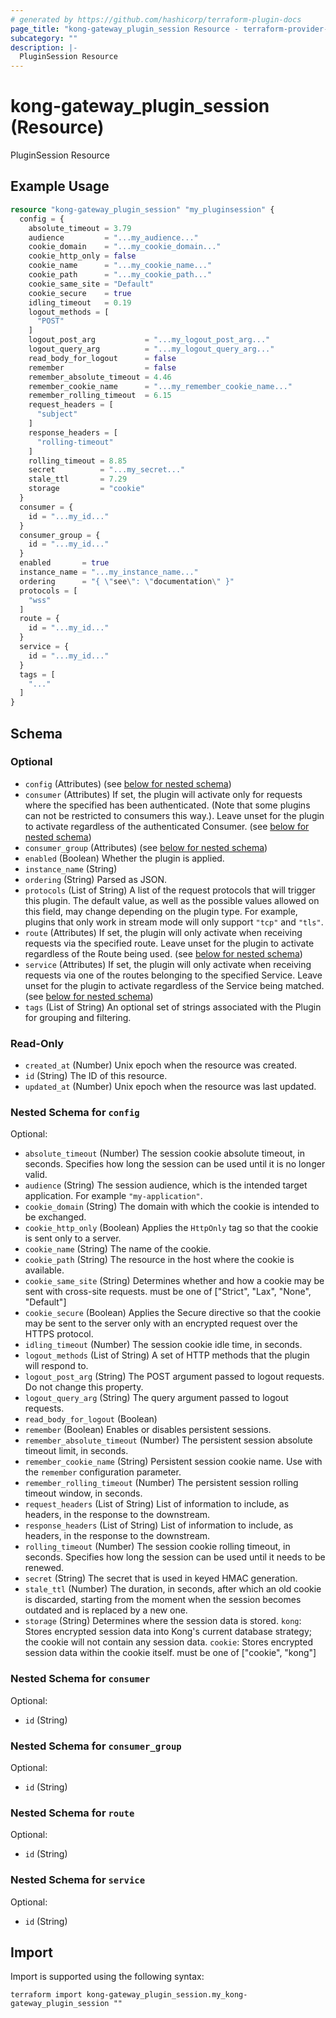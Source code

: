 ```yaml
---
# generated by https://github.com/hashicorp/terraform-plugin-docs
page_title: "kong-gateway_plugin_session Resource - terraform-provider-kong-gateway"
subcategory: ""
description: |-
  PluginSession Resource
---
```


# kong-gateway_plugin_session (Resource)

PluginSession Resource

## Example Usage

```terraform
resource "kong-gateway_plugin_session" "my_pluginsession" {
  config = {
    absolute_timeout = 3.79
    audience         = "...my_audience..."
    cookie_domain    = "...my_cookie_domain..."
    cookie_http_only = false
    cookie_name      = "...my_cookie_name..."
    cookie_path      = "...my_cookie_path..."
    cookie_same_site = "Default"
    cookie_secure    = true
    idling_timeout   = 0.19
    logout_methods = [
      "POST"
    ]
    logout_post_arg           = "...my_logout_post_arg..."
    logout_query_arg          = "...my_logout_query_arg..."
    read_body_for_logout      = false
    remember                  = false
    remember_absolute_timeout = 4.46
    remember_cookie_name      = "...my_remember_cookie_name..."
    remember_rolling_timeout  = 6.15
    request_headers = [
      "subject"
    ]
    response_headers = [
      "rolling-timeout"
    ]
    rolling_timeout = 8.85
    secret          = "...my_secret..."
    stale_ttl       = 7.29
    storage         = "cookie"
  }
  consumer = {
    id = "...my_id..."
  }
  consumer_group = {
    id = "...my_id..."
  }
  enabled       = true
  instance_name = "...my_instance_name..."
  ordering      = "{ \"see\": \"documentation\" }"
  protocols = [
    "wss"
  ]
  route = {
    id = "...my_id..."
  }
  service = {
    id = "...my_id..."
  }
  tags = [
    "..."
  ]
}
```

<!-- schema generated by tfplugindocs -->
## Schema

### Optional

- `config` (Attributes) (see [below for nested schema](#nestedatt--config))
- `consumer` (Attributes) If set, the plugin will activate only for requests where the specified has been authenticated. (Note that some plugins can not be restricted to consumers this way.). Leave unset for the plugin to activate regardless of the authenticated Consumer. (see [below for nested schema](#nestedatt--consumer))
- `consumer_group` (Attributes) (see [below for nested schema](#nestedatt--consumer_group))
- `enabled` (Boolean) Whether the plugin is applied.
- `instance_name` (String)
- `ordering` (String) Parsed as JSON.
- `protocols` (List of String) A list of the request protocols that will trigger this plugin. The default value, as well as the possible values allowed on this field, may change depending on the plugin type. For example, plugins that only work in stream mode will only support `"tcp"` and `"tls"`.
- `route` (Attributes) If set, the plugin will only activate when receiving requests via the specified route. Leave unset for the plugin to activate regardless of the Route being used. (see [below for nested schema](#nestedatt--route))
- `service` (Attributes) If set, the plugin will only activate when receiving requests via one of the routes belonging to the specified Service. Leave unset for the plugin to activate regardless of the Service being matched. (see [below for nested schema](#nestedatt--service))
- `tags` (List of String) An optional set of strings associated with the Plugin for grouping and filtering.

### Read-Only

- `created_at` (Number) Unix epoch when the resource was created.
- `id` (String) The ID of this resource.
- `updated_at` (Number) Unix epoch when the resource was last updated.

<a id="nestedatt--config"></a>
### Nested Schema for `config`

Optional:

- `absolute_timeout` (Number) The session cookie absolute timeout, in seconds. Specifies how long the session can be used until it is no longer valid.
- `audience` (String) The session audience, which is the intended target application. For example `"my-application"`.
- `cookie_domain` (String) The domain with which the cookie is intended to be exchanged.
- `cookie_http_only` (Boolean) Applies the `HttpOnly` tag so that the cookie is sent only to a server.
- `cookie_name` (String) The name of the cookie.
- `cookie_path` (String) The resource in the host where the cookie is available.
- `cookie_same_site` (String) Determines whether and how a cookie may be sent with cross-site requests. must be one of ["Strict", "Lax", "None", "Default"]
- `cookie_secure` (Boolean) Applies the Secure directive so that the cookie may be sent to the server only with an encrypted request over the HTTPS protocol.
- `idling_timeout` (Number) The session cookie idle time, in seconds.
- `logout_methods` (List of String) A set of HTTP methods that the plugin will respond to.
- `logout_post_arg` (String) The POST argument passed to logout requests. Do not change this property.
- `logout_query_arg` (String) The query argument passed to logout requests.
- `read_body_for_logout` (Boolean)
- `remember` (Boolean) Enables or disables persistent sessions.
- `remember_absolute_timeout` (Number) The persistent session absolute timeout limit, in seconds.
- `remember_cookie_name` (String) Persistent session cookie name. Use with the `remember` configuration parameter.
- `remember_rolling_timeout` (Number) The persistent session rolling timeout window, in seconds.
- `request_headers` (List of String) List of information to include, as headers, in the response to the downstream.
- `response_headers` (List of String) List of information to include, as headers, in the response to the downstream.
- `rolling_timeout` (Number) The session cookie rolling timeout, in seconds. Specifies how long the session can be used until it needs to be renewed.
- `secret` (String) The secret that is used in keyed HMAC generation.
- `stale_ttl` (Number) The duration, in seconds, after which an old cookie is discarded, starting from the moment when the session becomes outdated and is replaced by a new one.
- `storage` (String) Determines where the session data is stored. `kong`: Stores encrypted session data into Kong's current database strategy; the cookie will not contain any session data. `cookie`: Stores encrypted session data within the cookie itself. must be one of ["cookie", "kong"]


<a id="nestedatt--consumer"></a>
### Nested Schema for `consumer`

Optional:

- `id` (String)


<a id="nestedatt--consumer_group"></a>
### Nested Schema for `consumer_group`

Optional:

- `id` (String)


<a id="nestedatt--route"></a>
### Nested Schema for `route`

Optional:

- `id` (String)


<a id="nestedatt--service"></a>
### Nested Schema for `service`

Optional:

- `id` (String)

## Import

Import is supported using the following syntax:

```shell
terraform import kong-gateway_plugin_session.my_kong-gateway_plugin_session ""
```
